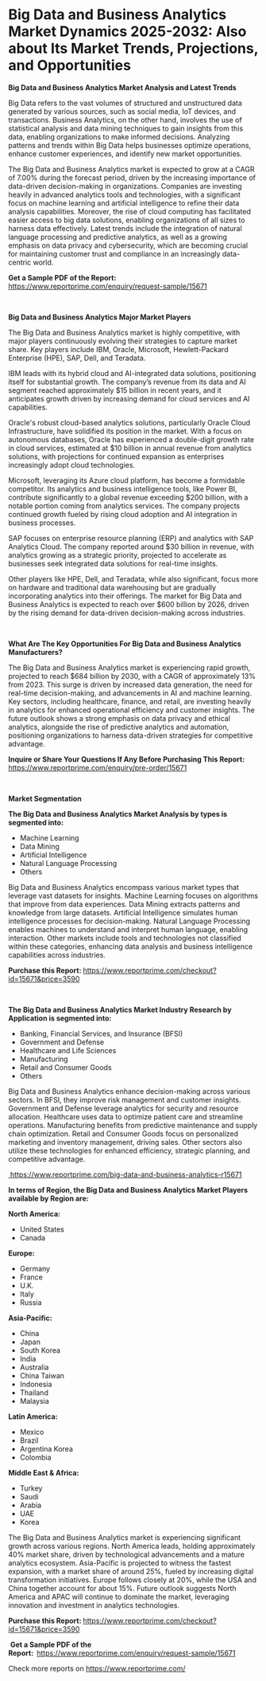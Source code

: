 <p><h1>Big Data and Business Analytics Market Dynamics 2025-2032: Also about Its Market Trends, Projections, and Opportunities</h1></p><p><strong>Big Data and Business Analytics Market Analysis and Latest Trends</strong></p>
<p><p>Big Data refers to the vast volumes of structured and unstructured data generated by various sources, such as social media, IoT devices, and transactions. Business Analytics, on the other hand, involves the use of statistical analysis and data mining techniques to gain insights from this data, enabling organizations to make informed decisions. Analyzing patterns and trends within Big Data helps businesses optimize operations, enhance customer experiences, and identify new market opportunities.</p><p>The Big Data and Business Analytics market is expected to grow at a CAGR of 7.00% during the forecast period, driven by the increasing importance of data-driven decision-making in organizations. Companies are investing heavily in advanced analytics tools and technologies, with a significant focus on machine learning and artificial intelligence to refine their data analysis capabilities. Moreover, the rise of cloud computing has facilitated easier access to big data solutions, enabling organizations of all sizes to harness data effectively. Latest trends include the integration of natural language processing and predictive analytics, as well as a growing emphasis on data privacy and cybersecurity, which are becoming crucial for maintaining customer trust and compliance in an increasingly data-centric world.</p></p>
<p><strong>Get a Sample PDF of the Report:&nbsp;</strong> <a href="https://www.reportprime.com/enquiry/request-sample/15671?utm_campaign=3032&utm_medium=2&utm_source=Github&utm_content=ia&utm_term=20032025&utm_id=big-data-and-business-analytics">https://www.reportprime.com/enquiry/request-sample/15671</a></p>
<p>&nbsp;</p>
<p><strong>Big Data and Business Analytics Major Market Players</strong></p>
<p><p>The Big Data and Business Analytics market is highly competitive, with major players continuously evolving their strategies to capture market share. Key players include IBM, Oracle, Microsoft, Hewlett-Packard Enterprise (HPE), SAP, Dell, and Teradata.</p><p>IBM leads with its hybrid cloud and AI-integrated data solutions, positioning itself for substantial growth. The company’s revenue from its data and AI segment reached approximately $15 billion in recent years, and it anticipates growth driven by increasing demand for cloud services and AI capabilities. </p><p>Oracle's robust cloud-based analytics solutions, particularly Oracle Cloud Infrastructure, have solidified its position in the market. With a focus on autonomous databases, Oracle has experienced a double-digit growth rate in cloud services, estimated at $10 billion in annual revenue from analytics solutions, with projections for continued expansion as enterprises increasingly adopt cloud technologies.</p><p>Microsoft, leveraging its Azure cloud platform, has become a formidable competitor. Its analytics and business intelligence tools, like Power BI, contribute significantly to a global revenue exceeding $200 billion, with a notable portion coming from analytics services. The company projects continued growth fueled by rising cloud adoption and AI integration in business processes.</p><p>SAP focuses on enterprise resource planning (ERP) and analytics with SAP Analytics Cloud. The company reported around $30 billion in revenue, with analytics growing as a strategic priority, projected to accelerate as businesses seek integrated data solutions for real-time insights.</p><p>Other players like HPE, Dell, and Teradata, while also significant, focus more on hardware and traditional data warehousing but are gradually incorporating analytics into their offerings. The market for Big Data and Business Analytics is expected to reach over $600 billion by 2026, driven by the rising demand for data-driven decision-making across industries.</p></p>
<p>&nbsp;</p>
<p><strong>What Are The Key Opportunities For Big Data and Business Analytics Manufacturers?</strong></p>
<p><p>The Big Data and Business Analytics market is experiencing rapid growth, projected to reach $684 billion by 2030, with a CAGR of approximately 13% from 2023. This surge is driven by increased data generation, the need for real-time decision-making, and advancements in AI and machine learning. Key sectors, including healthcare, finance, and retail, are investing heavily in analytics for enhanced operational efficiency and customer insights. The future outlook shows a strong emphasis on data privacy and ethical analytics, alongside the rise of predictive analytics and automation, positioning organizations to harness data-driven strategies for competitive advantage.</p></p>
<p><strong>Inquire or Share Your Questions If Any Before Purchasing This Report:</strong> <a href="https://www.reportprime.com/enquiry/pre-order/15671?utm_campaign=3032&utm_medium=2&utm_source=Github&utm_content=ia&utm_term=20032025&utm_id=big-data-and-business-analytics">https://www.reportprime.com/enquiry/pre-order/15671</a></p>
<p>&nbsp;</p>
<p><strong>Market Segmentation</strong></p>
<p><strong>The Big Data and Business Analytics Market Analysis by types is segmented into:</strong></p>
<p><ul><li>Machine Learning</li><li>Data Mining</li><li>Artificial Intelligence</li><li>Natural Language Processing</li><li>Others</li></ul></p>
<p><p>Big Data and Business Analytics encompass various market types that leverage vast datasets for insights. Machine Learning focuses on algorithms that improve from data experiences. Data Mining extracts patterns and knowledge from large datasets. Artificial Intelligence simulates human intelligence processes for decision-making. Natural Language Processing enables machines to understand and interpret human language, enabling interaction. Other markets include tools and technologies not classified within these categories, enhancing data analysis and business intelligence capabilities across industries.</p></p>
<p><strong>Purchase this Report:&nbsp;</strong><a href="https://www.reportprime.com/checkout?id=15671&price=3590&utm_campaign=3032&utm_medium=2&utm_source=Github&utm_content=ia&utm_term=20032025&utm_id=big-data-and-business-analytics">https://www.reportprime.com/checkout?id=15671&price=3590</a></p>
<p>&nbsp;</p>
<p><strong>The Big Data and Business Analytics Market Industry Research by Application is segmented into:</strong></p>
<p><ul><li>Banking, Financial Services, and Insurance (BFSI)</li><li>Government and Defense</li><li>Healthcare and Life Sciences</li><li>Manufacturing</li><li>Retail and Consumer Goods</li><li>Others</li></ul></p>
<p><p>Big Data and Business Analytics enhance decision-making across various sectors. In BFSI, they improve risk management and customer insights. Government and Defense leverage analytics for security and resource allocation. Healthcare uses data to optimize patient care and streamline operations. Manufacturing benefits from predictive maintenance and supply chain optimization. Retail and Consumer Goods focus on personalized marketing and inventory management, driving sales. Other sectors also utilize these technologies for enhanced efficiency, strategic planning, and competitive advantage.</p></p>
<p><a href="https://www.reportprime.com/big-data-and-business-analytics-r15671?utm_campaign=3032&utm_medium=2&utm_source=Github&utm_content=ia&utm_term=20032025&utm_id=big-data-and-business-analytics">&nbsp;https://www.reportprime.com/big-data-and-business-analytics-r15671</a></p>
<p><strong>In terms of Region, the Big Data and Business Analytics Market Players available by Region are:</strong></p>
<p>
    <p> <strong> North America: </strong>
        <ul>
            <li>United States</li>
            <li>Canada</li>
        </ul>
        </p> 
    <p> <strong> Europe: </strong>
        <ul>
            <li>Germany</li>
            <li>France</li>
            <li>U.K.</li>
            <li>Italy</li>
            <li>Russia</li>
        </ul>
        </p> 
    <p> <strong> Asia-Pacific: </strong>
        <ul>
            <li>China</li>
            <li>Japan</li>
            <li>South Korea</li>
            <li>India</li>
            <li>Australia</li>
            <li>China Taiwan</li>
            <li>Indonesia</li>
            <li>Thailand</li>
            <li>Malaysia</li>
        </ul>
        </p> 
    <p> <strong> Latin America: </strong>
        <ul>
            <li>Mexico</li>
            <li>Brazil</li>
            <li>Argentina Korea</li>
            <li>Colombia</li>
        </ul>
        </p> 
    <p> <strong> Middle East & Africa: </strong>
        <ul>
            <li>Turkey</li>
            <li>Saudi</li>
            <li>Arabia</li>
            <li>UAE</li>
            <li>Korea</li>
        </ul>
    </p>
    </p>
<p><p>The Big Data and Business Analytics market is experiencing significant growth across various regions. North America leads, holding approximately 40% market share, driven by technological advancements and a mature analytics ecosystem. Asia-Pacific is projected to witness the fastest expansion, with a market share of around 25%, fueled by increasing digital transformation initiatives. Europe follows closely at 20%, while the USA and China together account for about 15%. Future outlook suggests North America and APAC will continue to dominate the market, leveraging innovation and investment in analytics technologies.</p></p>
<p><strong>Purchase this Report: </strong><a href="https://www.reportprime.com/checkout?id=15671&price=3590&utm_campaign=3032&utm_medium=2&utm_source=Github&utm_content=ia&utm_term=20032025&utm_id=big-data-and-business-analytics">https://www.reportprime.com/checkout?id=15671&price=3590</a></p>
<p>&nbsp;<strong>Get a Sample PDF of the Report:&nbsp;&nbsp;</strong><a href="https://www.reportprime.com/enquiry/request-sample/15671?utm_campaign=3032&utm_medium=2&utm_source=Github&utm_content=ia&utm_term=20032025&utm_id=big-data-and-business-analytics">https://www.reportprime.com/enquiry/request-sample/15671</a></p>
<p><strong></strong></p>
<p>Check more reports on <a href="https://www.reportprime.com/?utm_campaign=3032&utm_medium=2&utm_source=Github&utm_content=ia&utm_term=20032025&utm_id=big-data-and-business-analytics">https://www.reportprime.com/</a></p>